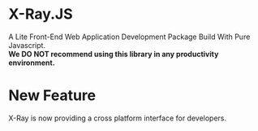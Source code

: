 # X-Ray.JS
A Lite Front-End Web Application Development Package Build With Pure Javascript.  
**We DO NOT recommend using this library in any productivity environment.**  
# New Feature
X-Ray is now providing a cross platform interface for developers.

